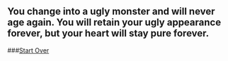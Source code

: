 ## You change into a ugly monster and will never age again. You will retain your ugly appearance forever, but your heart will stay pure forever.

###[Start Over](home.md)